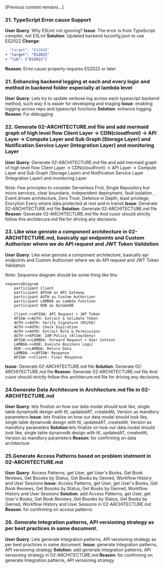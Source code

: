 [Previous content remains...]

### 21. TypeScript Error.cause Support
**User Query**: Why ESLint not ignoring?
**Issue**: The error is from TypeScript compiler, not ESLint
**Solution**: Updated backend tsconfig.json to use ES2022
**Change**:
```diff
- "target": "ES2020"
+ "target": "ES2022"
+ "lib": ["ES2022"]
```
**Reason**: Error.cause property requires ES2022 or later



### 21. Enhancing backend logging at each and every logic and method in backend folder especially at lambda level
**User Query**: Lets try to update verbose log across each typescript backend method, such way it is easier for developing and triaging
**Issue**: enabling logging across repo and typescript functions
**Solution**: enhance logging
**Reason**: For debugging


### 22. Generate 02-ARCHITECTURE.md file and add mermaid graph of high level flow Client Layer -> CDN(cloudfront) -> API Layer -> Compute Layer and Sub Graph (Storage Layer) and Notification Service Layer (Integration Layer) and monitoring Layer
**User Query**: Generate 02-ARCHITECTURE.md file and add mermaid graph of high level flow Client Layer -> CDN(cloudfront) -> API Layer -> Compute Layer and Sub Graph (Storage Layer) and Notification Service Layer (Integration Layer) and monitoring Layer

Note: Few principles to consider Serverless First, Single Repository but micro services, clear boundaris, independent deployment, fault isolation , Event driven architecture, Zero Trust, Defence in Depth, least privilege, Encrytion Every where data protected at rest and in transit
**Issue**:  Generate 02-ARCHITECTURE.md file
**Solution**:  Generate 02-ARCHITECTURE.md file
**Reason**:  Generate 02-ARCHITECTURE.md file And cusor should strictly follow this architecure.md file for driving any decisions.



### 23. Like wise genrate  a component architecture in 02-ARCHITECTURE.md, basically api endpoints and Custom Authorizer where we do API request and JWT Token Validation
**User Query**: Like wise genrate  a component architecture, basically api endpoints and Custom Authorizer where we do API request and JWT Token Validation

Note: Sequence diagram should be some thing like this

```
sequenceDiagram
    participant Client
    participant APIGW as API Gateway
    participant AUTH as Custom Authorizer
    participant LAMBDA as Lambda Function
    participant DDB as DynamoDB
    
    Client->>APIGW: API Request + JWT Token
    APIGW->>AUTH: Extract & Validate Token
    AUTH->>AUTH: Verify Signature (RS256)
    AUTH->>AUTH: Check Expiration
    AUTH->>AUTH: Extract Role & Permissions
    AUTH->>APIGW: IAM Policy (Allow/Deny)
    APIGW->>LAMBDA: Forward Request + User Context
    LAMBDA->>DDB: Execute Business Logic
    DDB-->>LAMBDA: Return Data
    LAMBDA-->>APIGW: Response
    APIGW-->>Client: Final Response
```
**Issue**:  Generate 02-ARCHITECTURE.md file
**Solution**:  Generate 02-ARCHITECTURE.md file
**Reason**:  Generate 02-ARCHITECTURE.md file And cusor should strictly follow this architecure.md file for driving any decisions.


### 24.Generate  Data Architecure in Architecture.md file  in  02-ARCHITECTURE.md
**User Query**: lets finalize on how our data modal should look like, single table dynamodb design with ttl, updatedAT, createdAt, Version as mandtory parameters
**Issue**: lets finalize on how our data modal should look like, single table dynamodb design with ttl, updatedAT, createdAt, Version as mandtory parameters
**Solution**:lets finalize on how our data modal should look like, single table dynamodb design with ttl, updatedAT, createdAt, Version as mandtory parameters
**Reason**: for confirming on data architecture


### 25.Generate  Access Patterns based on problem statment in  02-ARCHITECTURE.md
**User Query**: Access Patterns, get User, get User's Books, Get Book Reviews, Get Boooks by Status, Get Books by Genred, Workflow History and User Sessions
**Issue**: Access Patterns, get User, get User's Books, Get Book Reviews, Get Boooks by Status, Get Books by Genred, Workflow History and User Sessions
**Solution**: add Access Patterns, get User, get User's Books, Get Book Reviews, Get Boooks by Status, Get Books by Genred, Workflow History and User Sessions in  02-ARCHITECTURE.md
**Reason**: for confirming on access patterns



### 26. Generate Integration patterns, API versioning strategy as per best practices in same document.
**User Query**:  Lets generate Integration patterns, API versioning strategy as per best practices in same document.
**Issue**: generate Integration patterns, API versioning strategy
**Solution**: add generate Integration patterns, API versioning strategy in  02-ARCHITECTURE.md
**Reason**: for confirming on generate Integration patterns, API versioning strategy